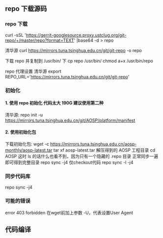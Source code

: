 ## repo 下载源码

### repo 下载
curl -sSL  'https://gerrit-googlesource.proxy.ustclug.org/git-repo/+/master/repo?format=TEXT' |base64 -d > repo

清华源
curl https://mirrors.tuna.tsinghua.edu.cn/git/git-repo -o repo

下载 repo 并复制到 /usr/bin/ 下 
cp repo /usr/bin/
chmod a+x /usr/bin/repo

repo 代理设置 清华源
export REPO_URL='https://mirrors.tuna.tsinghua.edu.cn/git/git-repo'

### 初始化
#### 1. 使用 repo 初始化 代码太大 190G 建议使用第二种
清华源:
repo init -u https://mirrors.tuna.tsinghua.edu.cn/git/AOSP/platform/manifest

#### 2. 使用初始化包
下载初始化包:
wget -c https://mirrors.tuna.tsinghua.edu.cn/aosp-monthly/aosp-latest.tar 
tar xf aosp-latest.tar
解压得到的 AOSP 工程目录
cd AOSP
这时 ls 的话什么也看不到，因为只有一个隐藏的 .repo 目录
正常同步一遍即可得到完整目录
repo sync -j4
仅checkout代码
repo sync -l -j4


### 同步代码库
repo sync -j4

### 可能的错误
error 403 forbidden
在wget前加上参数 -U，代表设置User Agent 

## 代码编译


